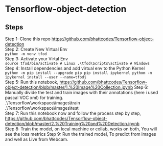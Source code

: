 # Tensorflow-object-detection

## Steps

Step 1: Clone this repo https://github.com/bhattcodes/Tensorflow-object-detection </br>
Step 2: Create New Virtual Env</br>
`python -m venv tfod`</br>
Step 3: Activate your Virtal Env</br>
`source tfod/bin/activate # Linux
.\tfod\Scripts\activate # Windows` </br>
Step 4: Install dependencies and add virtual env to the Python Kernel</br>
`python -m pip install --upgrade pip
pip install ipykernel
python -m ipykernel install --user --name=tfodj`</br>
Step 5: Run this notebook, https://github.com/bhattcodes/Tensorflow-object-detection/blob/master/1.%20Image%20Collection.ipynb
Step 6: Manually divide the test and train images with their annotations (here i used pascal VOC xml) for training.</br>
.\Tensorflow\workspace\images\train</br>
.\Tensorflow\workspace\images\test</br>
Step 7: Run this notebook now and follow the process step by step, https://github.com/bhattcodes/Tensorflow-object-detection/blob/master/2.%20Training%20and%20Detection.ipynb</br>
Step 8: Train the model, on local machine or collab, works on both, You will see the loss metrics
Step 9: Run the trained model, To predict from images and well as Live from Webcam.
